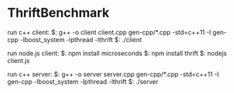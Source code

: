 # ThriftBenchmark

run c++ client:
$: g++ -o client client.cpp gen-cpp/*.cpp -std=c++11 -I gen-cpp -lboost_system -lpthread -lthrift
$: ./client

run node.js client:
$: npm install microseconds
$: npm install thrift
$: nodejs client.js

run c++ server:
$: g++ -o server server.cpp gen-cpp/*.cpp -std=c++11 -I gen-cpp -lboost_system -lpthread -lthrift
$: ./server
